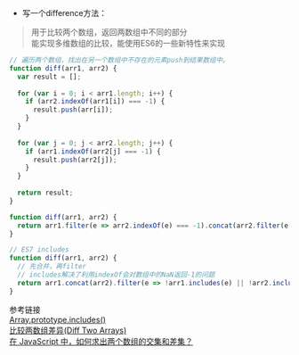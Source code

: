 - 写一个difference方法：  
> 用于比较两个数组，返回两数组中不同的部分  
> 能实现多维数组的比较，能使用ES6的一些新特性来实现

```javascript
// 遍历两个数组，找出在另一个数组中不存在的元素push到结果数组中。
function diff(arr1, arr2) {
  var result = [];
  
  for (var i = 0; i < arr1.length; i++) {
    if (arr2.indexOf(arr1[i]) === -1) {
      result.push(arr[i]);
    }
  }
  
  for (var j = 0; j < arr2.length; j++) {
    if (arr1.indexOf(arr2[j] === -1) {
      result.push(arr2[j]);
    }
  }
  
  return result;
}
```

```javascript
function diff(arr1, arr2) {
  return arr1.filter(e => arr2.indexOf(e) === -1).concat(arr2.filter(e => arr1.indexOf(e) === -1));
}
```

```javascript
// ES7 includes
function diff(arr1, arr2) {
  // 先合并，再filter
  // includes解决了利用indexOf会对数组中的NaN返回-1的问题
  return arr1.concat(arr2).filter(e => !arr1.includes(e) || !arr2.includes(e));
}
```

参考链接  
 [Array.prototype.includes()](https://developer.mozilla.org/en-US/docs/Web/JavaScript/Reference/Global_Objects/Array/includes)  
 [比较两数组差异(Diff Two Arrays)](https://singsing.io/blog/fcc/intermediate-diff-two-arrays/)  
 [在 JavaScript 中，如何求出两个数组的交集和差集？](https://www.zhihu.com/question/19863166)
